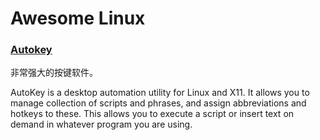 # Awesome Linux

### [Autokey](https://code.google.com/p/autokey/)
非常强大的按键软件。

AutoKey is a desktop automation utility for Linux and X11. It allows you to manage collection of scripts and phrases, and assign abbreviations and hotkeys to these. This allows you to execute a script or insert text on demand in whatever program you are using.





